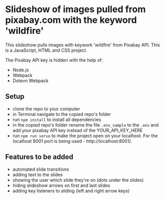 # Slideshow of images pulled from pixabay.com with the keyword 'wildfire'


This slideshow pulls images with keywork 'wildfire' from Pixabay API.
This is a JavaScript, HTML and CSS project.

The Pixabay API key is hidden with the help of:
 - Node.js
 - Webpack
 - Dotevn Webpack
 
## Setup

 - clone the repo to your computer
 - in Terminal navigate to the copied repo's folder
 - run `npm install` to install all dependencies
 - in the copied repo's folder rename the file `.env_sample` to the `.env` and add your pixabay API key instead of the YOUR_API_KEY_HERE
 - run `npm run serve` to make the project open on your localhost.
For the localhost 8001 port is being used - http://localhost:8001/.


## Features to be added

 - automated slide transitions
 - adding text to the slides
 - showing the user which slide they're on (dots under the slides)
 - hiding slideshow arrows on first and last slides
 - adding key listeners to sliding (left and right arrow keys)

